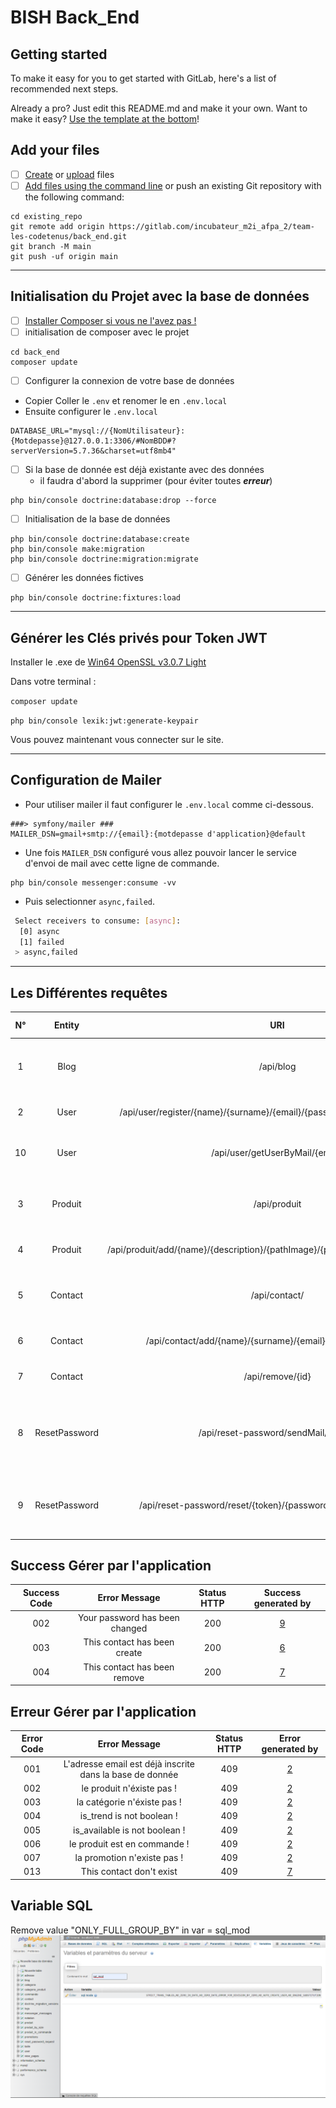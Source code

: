 # BISH Back_End

## Getting started

To make it easy for you to get started with GitLab, here's a list of recommended next steps.

Already a pro? Just edit this README.md and make it your own. Want to make it easy? [Use the template at the bottom](#editing-this-readme)!

## Add your files

- [ ] [Create](https://docs.gitlab.com/ee/user/project/repository/web_editor.html#create-a-file) or [upload](https://docs.gitlab.com/ee/user/project/repository/web_editor.html#upload-a-file) files
- [ ] [Add files using the command line](https://docs.gitlab.com/ee/gitlab-basics/add-file.html#add-a-file-using-the-command-line) or push an existing Git repository with the following command:

```
cd existing_repo
git remote add origin https://gitlab.com/incubateur_m2i_afpa_2/team-les-codetenus/back_end.git
git branch -M main
git push -uf origin main
```
---
## Initialisation du Projet avec la base de données

- [ ] [Installer Composer si vous ne l'avez pas !](https://getcomposer.org/)
- [ ] initialisation de composer avec le projet

```
cd back_end
composer update
```

- [ ] Configurer la connexion de votre base de données
- Copier Coller le `.env` et renomer le en `.env.local`
- Ensuite configurer le `.env.local`

```
DATABASE_URL="mysql://{NomUtilisateur}:{Motdepasse}@127.0.0.1:3306/#NomBDD#?serverVersion=5.7.36&charset=utf8mb4"
```

- [ ] Si la base de donnée est déjà existante avec des données
  - il faudra d'abord la supprimer (pour éviter toutes **_erreur_**)

```
php bin/console doctrine:database:drop --force
```

- [ ] Initialisation de la base de données

```
php bin/console doctrine:database:create
php bin/console make:migration
php bin/console doctrine:migration:migrate
```

- [ ] Générer les données fictives

```
php bin/console doctrine:fixtures:load
```
---
## Générer les Clés privés pour Token JWT

Installer le .exe de [Win64 OpenSSL v3.0.7 Light](https://slproweb.com/download/Win64OpenSSL_Light-3_0_7.exe)

Dans votre terminal :

``` composer update ```

``` php bin/console lexik:jwt:generate-keypair ```

Vous pouvez maintenant vous connecter sur le site.

---
## Configuration de Mailer

- Pour utiliser mailer il faut configurer le `.env.local` comme ci-dessous.

``` 
###> symfony/mailer ###
MAILER_DSN=gmail+smtp://{email}:{motdepasse d'application}@default
```
- Une fois `MAILER_DSN` configuré vous allez pouvoir lancer le service d'envoi de mail avec cette ligne de commande.

``` 
php bin/console messenger:consume -vv 
```
- Puis selectionner `async,failed`.
```bash
 Select receivers to consume: [async]:
  [0] async
  [1] failed
 > async,failed
```
---
## Les Différentes requêtes
|            N°            |    Entity     |                                         URI                                         | Method | Status HTTP |                               Description                                |
|:------------------------:|:-------------:|:-----------------------------------------------------------------------------------:|:------:|:-----------:|:------------------------------------------------------------------------:|
|  <a id="request1">1</a>  |     Blog      |                                      /api/blog                                      |  GET   |     200     |               Permet de retourner tout les blogs existants               |
|  <a id="request2">2</a>  |     User      |      /api/user/register/{name}/{surname}/{email}/{password}/{passwordConfirm}       |  POST  |     200     |                    Permet d'enregister un utilisateur                    |
| <a id="request10">10</a> |     User      |                           /api/user/getUserByMail/{email}                           |  GET   |     200     |             Permet de récupérer un utilisateur via son email             |
|  <a id="request3">3</a>  |    Produit    |                                    /api/produit                                     |  GET   |     200     |             Permet de retourner tout les produits existants              |
|  <a id="request4">4</a>  |    Produit    | /api/produit/add/{name}/{description}/{pathImage}/{price}/{is_trend}/{is_available} |  POST  |     200     |                       Permet d'ajouter un produit                        |
|  <a id="request5">5</a>  |    Contact    |                                    /api/contact/                                    |  GET   |     200     |             Permet de retourner tout les contacts existants              |
|  <a id="request6">6</a>  |    Contact    |             /api/contact/add/{name}/{surname}/{email}/{message}/{phone}             |  POST  |     200     |                       Permet d'ajouter un contact                        |
|  <a id="request7">7</a>  |    Contact    |                                  /api/remove/{id}                                   | DELETE |     200     |                      Permet de supprimer un contact                      |
|  <a id="request8">8</a>  | ResetPassword |                        /api/reset-password/sendMail/{email}                         |  GET   |     200     | Permet d'envoyer un mail avec un lien de reintialisation de mot de passe |
|  <a id="request9">9</a>  | ResetPassword |           /api/reset-password/reset/{token}/{password}/{passwordConfirm}            |  POST  |     200     |          Permet de creer le nouveau mot de passe avec un token           |


## Success Gérer par l'application
| Success Code |            Error Message            | Status HTTP | Success generated by |
|:------------:|:-----------------------------------:|:-----------:|:--------------------:|
|     002      |   Your password has been changed    |     200     |    [9](#request9)    | 
|     003      |    This contact has been create     |     200     |    [6](#request6)    | 
|     004      |    This contact has been remove     |     200     |    [7](#request7)    |



## Erreur Gérer par l'application
| Error Code |                      Error Message                       | Status HTTP | Error generated by |
|:----------:|:--------------------------------------------------------:|:-----------:|:------------------:|
|    001     | L'adresse email est déjà inscrite dans la base de donnée |     409     |   [2](#request2)   | 
|    002     |                le produit n'éxiste pas !                 |     409     |   [2](#request2)   | 
|    003     |               la catégorie n'éxiste pas !                |     409     |   [2](#request2)   | 
|    004     |                is_trend is not boolean !                 |     409     |   [2](#request2)   | 
|    005     |              is_available is not boolean !               |     409     |   [2](#request2)   | 
|    006     |               le produit est en commande !               |     409     |   [2](#request2)   | 
|    007     |               la promotion n'existe pas !                |     409     |   [2](#request2)   | 
|    013     |                 This contact don't exist                 |     409     |   [7](#request7)   | 


## Variable SQL
Remove value "ONLY_FULL_GROUP_BY" in var = sql_mod
![img.png](img.png)